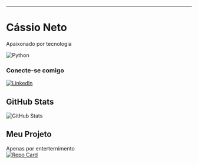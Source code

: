
---

# Cássio Neto

Apaixonado por tecnologia  

![Python](https://img.shields.io/badge/python-3670A0?style=for-the-badge&logo=python&logoColor=ffdd54)  
  
### Conecte-se comigo
[![LinkedIn](https://img.shields.io/badge/LinkedIn-000?style=for-the-badge&logo=linkedin&logoColor=0E76A8)](https://www.linkedin.com/in/lordpro/)

## GitHub Stats
![GitHub Stats](https://github-readme-stats.vercel.app/api?username=Cassioneto&theme=transparent&bg_color=000&border_color=30A3DC&show_icons=true&icon_color=30A3DC&title_color=E94D5F&text_color=FFF)

## Meu Projeto  

Apenas por enterternimento  
[![Repo Card](https://github-readme-stats.vercel.app/api/pin/?username=Cassioneto&repo=NzoLearn&bg_color=000&border_color=30A3DC&show_icons=true&icon_color=30A3DC&title_color=E94D5F&text_color=FFF)](https://github.com/Cassioneto/NzoLearn)
